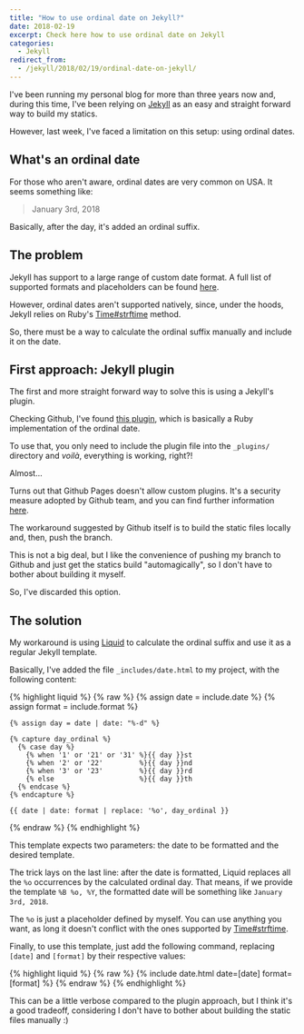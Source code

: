 ```yaml
---
title: "How to use ordinal date on Jekyll?"
date: 2018-02-19
excerpt: Check here how to use ordinal date on Jekyll
categories:
  - Jekyll
redirect_from:
  - /jekyll/2018/02/19/ordinal-date-on-jekyll/
---
```


I've been running my personal blog for more than three years now and, during this time, I've been relying on
[Jekyll][jekyll-website] as an easy and straight forward way to build my statics.

However, last week, I've faced a limitation on this setup: using ordinal dates.

## What's an ordinal date

For those who aren't aware, ordinal dates are very common on USA. It seems something like:

> January 3rd, 2018

Basically, after the day, it's added an ordinal suffix.

## The problem

Jekyll has support to a large range of custom date format. A full list of supported
formats and placeholders can be found [here][liquid-date-formatting].

However, ordinal dates aren't supported natively, since, under the hoods, Jekyll relies on Ruby's
[Time#strftime][strftime] method.

So, there must be a way to calculate the ordinal suffix manually and include it on the date.

## First approach: Jekyll plugin

The first and more straight forward way to solve this is using a Jekyll's plugin.

Checking Github, I've found [this plugin][ordinal-plugin], which is basically a Ruby implementation
of the ordinal date.

To use that, you only need to include the plugin file into the `_plugins/` directory and _voilà_, everything is
working, right?!

Almost...

Turns out that Github Pages doesn't allow custom plugins. It's a security measure adopted by Github team,
and you can find further information [here][github-custom-plugin-disclaim].

The workaround suggested by Github itself is to build the static files locally and, then,
push the branch.

This is not a big deal, but I like the convenience of pushing my branch to Github and just get the statics
build "automagically", so I don't have to bother about building it myself.

So, I've discarded this option.

## The solution

My workaround is using [Liquid][liquid-website] to calculate the ordinal suffix and use it as a regular
Jekyll template.

Basically, I've added the file `_includes/date.html` to my project, with the following content:

{% highlight liquid %}
{% raw %}
{% assign date = include.date %}
{% assign format = include.format %}

    {% assign day = date | date: "%-d" %}

    {% capture day_ordinal %}
      {% case day %}
        {% when '1' or '21' or '31' %}{{ day }}st
        {% when '2' or '22'         %}{{ day }}nd
        {% when '3' or '23'         %}{{ day }}rd
        {% else                     %}{{ day }}th
      {% endcase %}
    {% endcapture %}

    {{ date | date: format | replace: '%o', day_ordinal }}
{% endraw %}
{% endhighlight %}

This template expects two parameters: the date to be formatted and the desired template.

The trick lays on the last line: after the date is formatted, Liquid replaces all the `%o` occurrences
by the calculated ordinal day. That means, if we provide the template `%B %o, %Y`, the formatted
date will be something like `January 3rd, 2018`.

The `%o` is just a placeholder defined by myself. You can use anything you want, as long it
doesn't conflict with the ones supported by [Time#strftime][strftime].

Finally, to use this template, just add the following command, replacing `[date]` and `[format]`
by their respective values:

{% highlight liquid %}
{% raw %}
{% include date.html date=[date] format=[format] %}
{% endraw %}
{% endhighlight %}

This can be a little verbose compared to the plugin approach, but I think it's a good tradeoff, considering I don't have to bother about building the static files manually :)

[strftime]: http://ruby-doc.org/core-2.2.1/Time.html#method-i-strftime
[ordinal-plugin]: https://github.com/patrickcate/Jekyll-Ordinal
[jekyll-website]: https://jekyllrb.com/
[liquid-website]: http://shopify.github.io/liquid/
[liquid-date-formatting]: https://learn.cloudcannon.com/jekyll/date-formatting/
[github-custom-plugin-disclaim]: https://help.github.com/articles/adding-jekyll-plugins-to-a-github-pages-site/
